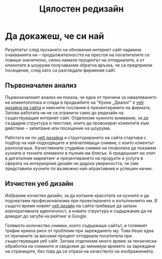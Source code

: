 ﻿---
layout: post
order: 7
rel: /about/kuhnidialog/web-design
service: /services/web-design
project: /portfolio/kuhnidialog
header: compact
display: summary cover
title: Цялостен редизайн
description: Редизайна на сайта на Кухни Диалог надмина очакванията ни по отношение на своята ефективност.
summary: Резултатът след пускането на обновения интернет сайт надмина очакванията ни – продължителността на престоя на посетителите се повиши значително, силно намаля процентът на отпадналите, а от клиентите в шоурума получавахме обратна връзка, че са предприели посещение, след като са разгледали фирмения сайт.
image: /business/kuhnidialog/web.jpg
preview: /business/kuhnidialog/web-preview.jpg
featured: true
featuredOrder: 11
---
# Да докажеш, че си най
Резултатът след пускането на обновения интернет сайт надмина очакванията ни – продължителността на престоя на посетителите се повиши значително, силно намаля процентът на отпадналите, а от клиентите в шоурума получавахме обратна връзка, че са предприели посещение, след като са разгледали фирмения сайт.

## Първоначален анализ
Първоначалният анализ ни показа, че една от причини за намаляването на клиентопотока и спада в продажбите на "Кухни „Диалог” е [уеб дизайна на сайта](./../../маркетинг/уеб-дизайн.html) и неясните послания в презентирането на фирмата. Затова работата ни не се ограничи само до редизайн на съществуващия интернет сайт. Отделихме нужното внимание, за да създадем структура и текстове, които да провокират клиентите към действие – запитване или посещение на шоурума.

Работата ни по [уеб дизайна](./../../маркетинг/уеб-дизайн.html) и структурирането на сайта стартира с подбор на най-подходящите и впечатляващи снимки, с които клиентът разполагаше. Качествените студийни снимки ни позволиха да покажем кухните и техните елементи в пълния им блясък. А предишният ни опит в дигиталния маркетинг и презентирането на продукти и услуги в сферата на интериорния дизайн ни дадоха увереността, че сме представили кухните по възможно най-атрактивния и успешен начин.

## Изчистен уеб дизайн
Избрахме изчистен дизайн, за да изпъкне красотата на кухните и да подчертаем професионализма при проектирането и изпълнението им. В същото време новият [уеб дизайн](./../../маркетинг/уеб-дизайн.html) на сайта трябваше да запази корпоративната идентичност, а новите структура и съдържание да не доведат до загуба на рейтинг в Google.

Голямото количество снимки, които съдържаше сайтът, и големият трафик криеха риск от проблеми при зареждането му. Това беше една от причините за високия процент отпаднали посетители при съществуващия уеб сайт. Затова отделихме много време за техническа обработка на снимките и сведохме до минимум времето за зареждане на страниците, без това да се отрази на качеството на изображенията.
